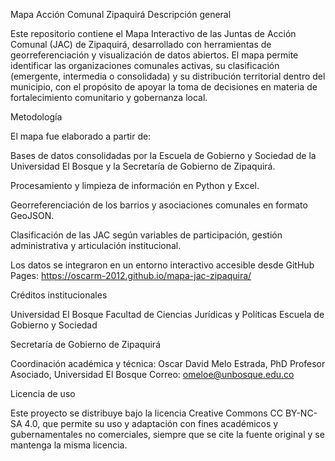 Mapa Acción Comunal Zipaquirá
Descripción general

Este repositorio contiene el Mapa Interactivo de las Juntas de Acción Comunal (JAC) de Zipaquirá, desarrollado con herramientas de georreferenciación y visualización de datos abiertos.
El mapa permite identificar las organizaciones comunales activas, su clasificación (emergente, intermedia o consolidada) y su distribución territorial dentro del municipio, con el propósito de apoyar la toma de decisiones en materia de fortalecimiento comunitario y gobernanza local.

Metodología

El mapa fue elaborado a partir de:

Bases de datos consolidadas por la Escuela de Gobierno y Sociedad de la Universidad El Bosque y la Secretaría de Gobierno de Zipaquirá.

Procesamiento y limpieza de información en Python y Excel.

Georreferenciación de los barrios y asociaciones comunales en formato GeoJSON.

Clasificación de las JAC según variables de participación, gestión administrativa y articulación institucional.

Los datos se integraron en un entorno interactivo accesible desde GitHub Pages:
https://oscarm-2012.github.io/mapa-jac-zipaquira/

Créditos institucionales

Universidad El Bosque
Facultad de Ciencias Jurídicas y Políticas
Escuela de Gobierno y Sociedad

Secretaría de Gobierno de Zipaquirá

Coordinación académica y técnica:
Oscar David Melo Estrada, PhD
Profesor Asociado, Universidad El Bosque
Correo: omeloe@unbosque.edu.co

Licencia de uso

Este proyecto se distribuye bajo la licencia Creative Commons CC BY-NC-SA 4.0, que permite su uso y adaptación con fines académicos y gubernamentales no comerciales, siempre que se cite la fuente original y se mantenga la misma licencia.
